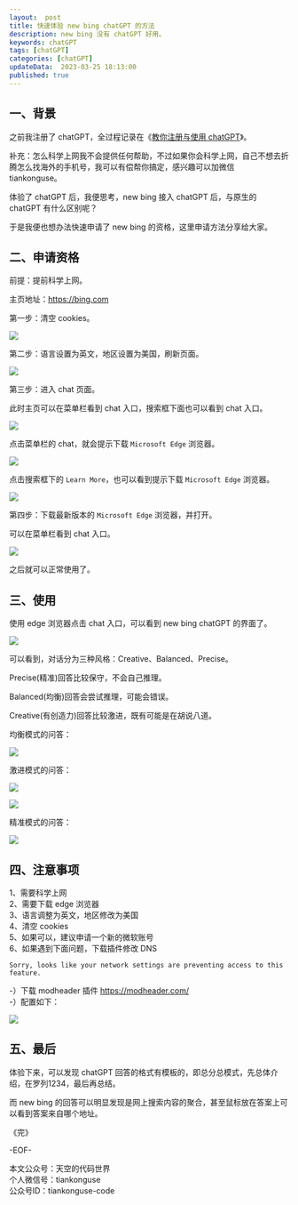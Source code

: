 ```yaml
---   
layout:  post  
title: 快速体验 new bing chatGPT 的方法  
description: new bing 没有 chatGPT 好用。 
keywords: chatGPT  
tags: [chatGPT]    
categories: [chatGPT]  
updateData:  2023-03-25 18:13:00  
published: true  
---  
```



## 一、背景  


之前我注册了 chatGPT，全过程记录在《[教你注册与使用 chatGPT](https://mp.weixin.qq.com/s/jKIxsk7Zw9c50UX6PczUtw)》。  


补充：怎么科学上网我不会提供任何帮助，不过如果你会科学上网，自己不想去折腾怎么找海外的手机号，我可以有偿帮你搞定，感兴趣可以加微信 tiankonguse。  


体验了 chatGPT 后，我便思考，new bing 接入 chatGPT 后，与原生的 chatGPT 有什么区别呢？  


于是我便也想办法快速申请了 new bing 的资格，这里申请方法分享给大家。  




## 二、申请资格  


前提：提前科学上网。  


主页地址：https://bing.com  


第一步：清空 cookies。  


![](https://res2023.tiankonguse.com/images/2023/03/25/001.png)





第二步：语言设置为英文，地区设置为美国，刷新页面。  



![](https://res2023.tiankonguse.com/images/2023/03/25/002.png)


第三步：进入 chat 页面。  


此时主页可以在菜单栏看到 chat 入口，搜索框下面也可以看到 chat 入口。  


![](https://res2023.tiankonguse.com/images/2023/03/25/003.png)


点击菜单栏的 chat，就会提示下载 `Microsoft Edge` 浏览器。  


![](https://res2023.tiankonguse.com/images/2023/03/25/004.png)


点击搜索框下的 `Learn More`，也可以看到提示下载 `Microsoft Edge` 浏览器。   


![](https://res2023.tiankonguse.com/images/2023/03/25/005.png)



第四步：下载最新版本的 `Microsoft Edge` 浏览器，并打开。  


可以在菜单栏看到 chat 入口。  


![](https://res2023.tiankonguse.com/images/2023/03/25/006.png)


之后就可以正常使用了。  


## 三、使用  


使用 edge 浏览器点击 chat 入口，可以看到 new bing chatGPT 的界面了。  


![](https://res2023.tiankonguse.com/images/2023/03/25/007.png)


可以看到，对话分为三种风格：Creative、Balanced、Precise。  


Precise(精准)回答比较保守，不会自己推理。  


Balanced(均衡)回答会尝试推理，可能会错误。  


Creative(有创造力)回答比较激进，既有可能是在胡说八道。  



均衡模式的问答：  


![](https://res2023.tiankonguse.com/images/2023/03/25/008.png)



激进模式的问答：  


![](https://res2023.tiankonguse.com/images/2023/03/25/010.png)


![](https://res2023.tiankonguse.com/images/2023/03/25/011.png)


精准模式的问答：  


![](https://res2023.tiankonguse.com/images/2023/03/25/012.png)


## 四、注意事项  


1、需要科学上网  
2、需要下载 edge 浏览器   
3、语言调整为英文，地区修改为美国  
4、清空 cookies  
5、如果可以，建议申请一个新的微软账号  
6、如果遇到下面问题，下载插件修改 DNS  


```
Sorry, looks like your network settings are preventing access to this feature.
```


-）下载 modheader 插件 https://modheader.com/  
-）配置如下：  



![](https://res2023.tiankonguse.com/images/2023/03/25/013.png)


## 五、最后  


体验下来，可以发现 chatGPT 回答的格式有模板的，即总分总模式，先总体介绍，在罗列1234，最后再总结。  


而 new bing 的回答可以明显发现是网上搜索内容的聚合，甚至鼠标放在答案上可以看到答案来自哪个地址。  



《完》  


-EOF-  



本文公众号：天空的代码世界  
个人微信号：tiankonguse  
公众号ID：tiankonguse-code  
  

